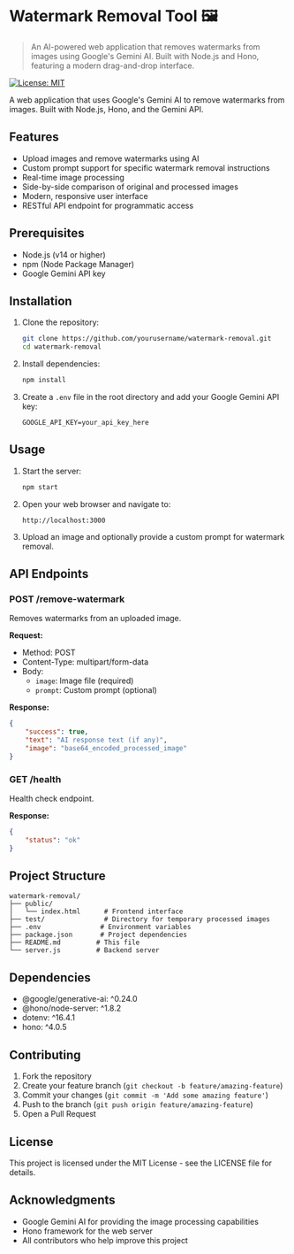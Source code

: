 # Watermark Removal Tool 🖼️

> An AI-powered web application that removes watermarks from images using Google's Gemini AI. Built with Node.js and Hono, featuring a modern drag-and-drop interface.

[![License: MIT](https://img.shields.io/badge/License-MIT-blue.svg)](https://opensource.org/licenses/MIT)

A web application that uses Google's Gemini AI to remove watermarks from images. Built with Node.js, Hono, and the Gemini API.

## Features

- Upload images and remove watermarks using AI
- Custom prompt support for specific watermark removal instructions
- Real-time image processing
- Side-by-side comparison of original and processed images
- Modern, responsive user interface
- RESTful API endpoint for programmatic access

## Prerequisites

- Node.js (v14 or higher)
- npm (Node Package Manager)
- Google Gemini API key

## Installation

1. Clone the repository:

    ```bash
    git clone https://github.com/yourusername/watermark-removal.git
    cd watermark-removal
    ```

2. Install dependencies:

    ```bash
    npm install
    ```

3. Create a `.env` file in the root directory and add your Google Gemini API key:

    ```env
    GOOGLE_API_KEY=your_api_key_here
    ```

## Usage

1. Start the server:

    ```bash
    npm start
    ```

2. Open your web browser and navigate to:

    ```text
    http://localhost:3000
    ```

3. Upload an image and optionally provide a custom prompt for watermark removal.

## API Endpoints

### POST /remove-watermark

Removes watermarks from an uploaded image.

**Request:**

- Method: POST
- Content-Type: multipart/form-data
- Body:
  - `image`: Image file (required)
  - `prompt`: Custom prompt (optional)

**Response:**

```json
{
    "success": true,
    "text": "AI response text (if any)",
    "image": "base64_encoded_processed_image"
}
```

### GET /health

Health check endpoint.

**Response:**

```json
{
    "status": "ok"
}
```

## Project Structure

```text
watermark-removal/
├── public/
│   └── index.html      # Frontend interface
├── test/               # Directory for temporary processed images
├── .env               # Environment variables
├── package.json       # Project dependencies
├── README.md         # This file
└── server.js         # Backend server
```

## Dependencies

- @google/generative-ai: ^0.24.0
- @hono/node-server: ^1.8.2
- dotenv: ^16.4.1
- hono: ^4.0.5

## Contributing

1. Fork the repository
2. Create your feature branch (`git checkout -b feature/amazing-feature`)
3. Commit your changes (`git commit -m 'Add some amazing feature'`)
4. Push to the branch (`git push origin feature/amazing-feature`)
5. Open a Pull Request

## License

This project is licensed under the MIT License - see the LICENSE file for details.

## Acknowledgments

- Google Gemini AI for providing the image processing capabilities
- Hono framework for the web server
- All contributors who help improve this project
